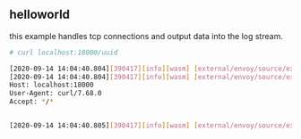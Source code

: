 ## helloworld

this example handles tcp connections and output data into the log stream.


```bash
# curl localhost:18000/uuid

[2020-09-14 14:04:40.804][390417][info][wasm] [external/envoy/source/extensions/common/wasm/context.cc:997] wasm log: new connection!
[2020-09-14 14:04:40.804][390417][info][wasm] [external/envoy/source/extensions/common/wasm/context.cc:997] wasm log: downstream data received: GET /uuid HTTP/1.1
Host: localhost:18000
User-Agent: curl/7.68.0
Accept: */*


[2020-09-14 14:04:40.805][390417][info][wasm] [external/envoy/source/extensions/common/wasm/context.cc:997] wasm log: downstream connection close!
```
